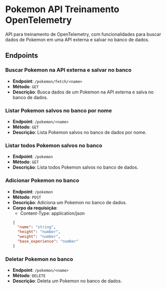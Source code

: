 # Pokemon API Treinamento OpenTelemetry

API para treinamento de OpenTelemetry, com funcionalidades para buscar dados de Pokemon em uma API externa e salvar no banco de dados.

## Endpoints

### Buscar Pokemon na API externa e salvar no banco

- **Endpoint**: `/pokemon/fetch/<name>`
- **Método**: `GET`
- **Descrição**: Busca dados de um Pokemon na API externa e salva no banco de dados.

### Listar Pokemon salvos no banco por nome

- **Endpoint**: `/pokemon/<name>`
- **Método**: `GET`
- **Descrição**: Lista Pokemon salvos no banco de dados por nome.

### Listar todos Pokemon salvos no banco

- **Endpoint**: `/pokemon`
- **Método**: `GET`
- **Descrição**: Lista todos Pokemon salvos no banco de dados.

### Adicionar Pokemon no banco

- **Endpoint**: `/pokemon`
- **Método**: `POST`
- **Descrição**: Adiciona um Pokemon no banco de dados.
- **Corpo da requisição**:
  - Content-Type: application/json
  ```json
  {
    "name": "string",
    "height": "number",
    "weight": "number",
    "base_experience": "number"
  }
    ```

### Deletar Pokemon no banco

- **Endpoint**: `/pokemon/<name>`
- **Método**: `DELETE`
- **Descrição**: Deleta um Pokemon no banco de dados.
